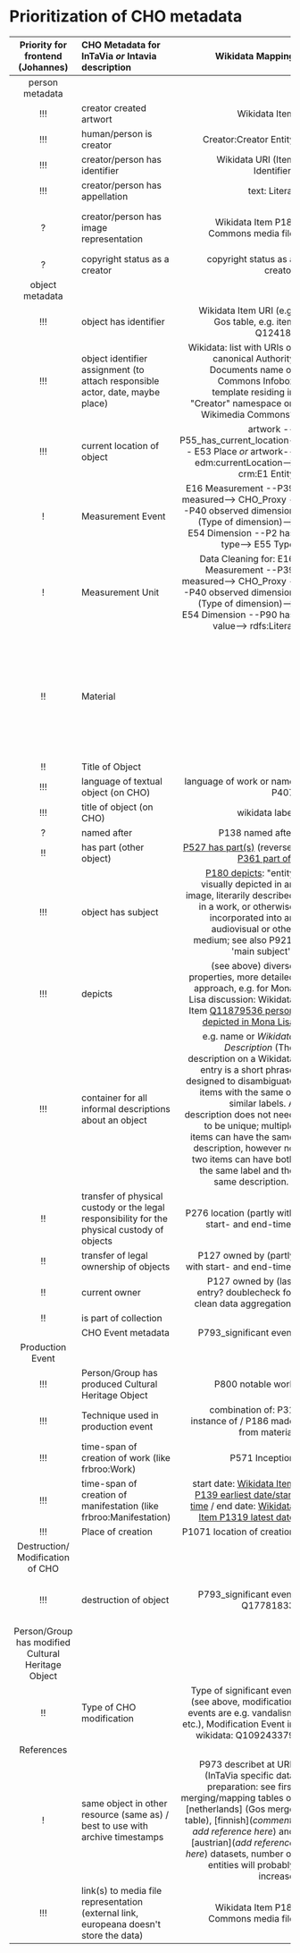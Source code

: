 # Prioritization of CHO metadata

| Priority for frontend (Johannes)       | CHO Metadata for InTaVia  *or* Intavia description          | Wikidata Mapping  |  wikidatata reference  |
| :-------------: |:-------------| -----:| -----:|
| person metadata  |
| !!!      | creator created artwort | Wikidata Item| [P170](https://www.wikidata.org/wiki/Property:P170) |
| !!!      | human/person is creator | Creator:Creator Entity| [Commons Creator page P11472](https://www.wikidata.org/wiki/Property:P1472) |
| !!!      | creator/person has identifier| Wikidata URI (Item Identifier) | [Wikidata human Q5](https://www.wikidata.org/wiki/Q5) |  
| !!!      | creator/person has appellation| text: Literal| [Wikidata name in native language](https://www.wikidata.org/wiki/Property:P1559P1559) |
| ?      | creator/person has image representation| Wikidata Item P18: Commons media file  |  [subclass of Q18610173: Wikidata property to link to Commons](https://www.wikidata.org/wiki/Q18610173) [Wikidata Item P18](https://www.wikidata.org/wiki/Property:P18) |
| ?      | copyright status as a creator |  copyright status as a creator  | [Wikidata Item P7763](https://www.wikidata.org/wiki/Property:P7763) |
| object metadata  |
| !!!      | object has identifier| Wikidata Item URI (e.g. Gos table, e.g. item Q12418) |  Commons Creator page Wikidata Item P1472 |  [P1472](https://www.wikidata.org/wiki/Property:P1472) |
| !!!     | object identifier assignment (to attach responsible actor, date, maybe place) | Wikidata: list with URIs of canonical Authority Documents name of Commons Infobox template residing in "Creator" namespace on Wikimedia Commons? |  discuss: [Authority Control?](https://en.wikipedia.org/wiki/Authority_control) |
| !!! | current location of object      |  artwork -- P55_has_current_location-- E53 Place *or* artwork--edm:currentLocation--> crm:E1 Entity  | [Wikidata Property P276 location](https://www.wikidata.org/wiki/Property:P276)  |
| !      | Measurement Event| E16 Measurement --P39 measured--> CHO_Proxy --P40 observed dimension (Type of dimension)--> E54 Dimension --P2 has type--> E55 Type | Wikidata properties [width P 2049](https://www.wikidata.org/wiki/Property:P2049) and [height P2048](https://www.wikidata.org/wiki/Property:P2048)|
| !     | Measurement Unit     |  Data Cleaning for: E16 Measurement --P39 measured--> CHO_Proxy --P40 observed dimension (Type of dimension)--> E54 Dimension --P90 has value--> rdfs:Literal | in Wikidata: Literal (e.g. "100 cm" or "100 centimetre")  |
| !! | Material      |    | made from material [P186](https://www.wikidata.org/w/index.php?title=Property:P168&action=edit&redlink=1) (-> this property was removed from Wikidata = find equivalent in other datasets/Wikidata examples): material the subject or the object is made of or derived from (do not confuse with P10672 which is used for processes) |
| !! | Title of Object      |    |   |
| !!! | language of textual object (on CHO)   |  language of work or name  P407  |  [P407](https://www.wikidata.org/wiki/Property:P407)  |
| !!! | title of object (on CHO)   |  wikidata label  |
| ? | named after   |   P138 named after   |   [named after](https://www.wikidata.org/wiki/Property:P138)   |
| !! | has part (other object)   |   [P527 has part(s)](P527) (reverse:  [P361 part of](https://www.wikidata.org/wiki/Property:P361))  |  [P527](https://www.wikidata.org/wiki/Property:P527)  |
| !!! | object has subject   |  [P180 depicts](https://www.wikidata.org/wiki/Property:P180): "entity visually depicted in an image, literarily described in a work, or otherwise incorporated into an audiovisual or other medium; see also P921, 'main subject'" |  [P180](https://www.wikidata.org/wiki/Property:P180)  |
| !!! | depicts   | (see above) diverse properties, more detailed approach, e.g. for Mona Lisa discussion: Wikidata Item [Q11879536 person depicted in Mona Lisa](https://www.wikidata.org/wiki/Q11879536)   |
| !!! | container for all informal descriptions about an object   |  e.g. name or *Wikidata Description* (The description on a Wikidata entry is a short phrase designed to disambiguate items with the same or similar labels. A description does not need to be unique; multiple items can have the same description, however no two items can have both the same label and the same description. )  |
| !! | transfer of physical custody or the legal responsibility for the physical custody of objects  |  P276 location (partly with start- and end-time)  |  [P276 location](https://www.wikidata.org/wiki/Property:P276) |
| !! | transfer of legal ownership of objects  |  P127 owned by (partly with start- and end-time)  |  [P127](https://www.wikidata.org/wiki/Property:P127)  |
| !!	| current owner  |  P127 owned by (last entry? doublecheck for clean data aggregation)  | [P127](https://www.wikidata.org/wiki/Property:P127) |
| !!	| is part of collection  |    |
| 	  | 	 CHO Event metadata    |   P793_significant event   | [P739](https://www.wikidata.org/wiki/Property:P793)  |
| 	 Production Event      |
| !!!	| Person/Group has produced Cultural Heritage Object|  P800 notable work  |    [P800](https://www.wikidata.org/wiki/Property:P800)   | 
| !!!	| Technique used in production event  | combination of:  P31 instance of /  P186 made from material |  [P31](https://www.wikidata.org/wiki/Property:P31), [P186](https://www.wikidata.org/wiki/Property:P186)  (hierarchy of Wikidata could be applied, I think)
| !!!	| time-span of creation of work (like frbroo:Work)  |  P571 Inception | [P571](https://www.wikidata.org/wiki/Property:P571)  |
| !!!	| time-span of creation of manifestation (like frbroo:Manifestation) |  start date: [Wikidata Item P139 earliest date/start time](https://www.wikidata.org/wiki/Property:P1319) / end date: [Wikidata Item P1319 latest date](https://www.wikidata.org/wiki/Property:P1319) |   |
| !!!	| Place of creation  |  P1071 location of creation  | [P1071](https://www.wikidata.org/wiki/Property:P1071)
| 	 Destruction/ Modification of CHO      |
| !!!	| destruction of object  |  P793_significant event  Q17781833  | Wikidata Item (artwork) -- significant event (P793) --  Destruction (WikidataItem:Q17781833)  |  [P739 significant event](https://www.wikidata.org/wiki/Property:P793)  |
| 	 Person/Group has modified Cultural Heritage Object     |
| !!	| Type of CHO modification  |  Type of significant event (see above, modification events are e.g. vandalism etc.), Modification Event in wikidata: Q109243379  |  [P739 significant event](https://www.wikidata.org/wiki/Property:P793) [Q109243379 Modification](https://www.wikidata.org/wiki/Q109243379) 
| 	 References      |
| !	| same object in other resource (same as) / best to use with archive timestamps | P973 describet at URL (InTaVia specific data preparation: see first merging/mapping tables of [netherlands] (Gos merge table), [finnish](*comment: add reference here*) and [austrian](*add reference here*) datasets, number of entities will probably increase |  [P973 described in URL](https://www.wikidata.org/wiki/Property:P973)  |
| !!!	| link(s) to media file representation (external link, europeana doesn't store the data)  |  Wikidata Item P18: Commons media file | [Wikidata Item P18](https://www.wikidata.org/wiki/Property:P18)  |
